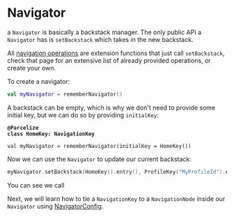 # Navigator

a `Navigator` is basically a backstack manager. The only public API a `Navigator` has is `setBackstack` which takes in the new backstack.

All [navigation operations](navigation-operations.md) are extension functions that just call `setBackstack`, check that page for an extensive list of already provided operations, or create your own.

To create a navigator:

```kotlin
val myNavigator = rememberNavigator()
```

A backstack can be empty, which is why we don't need to provide some initial key, but we can do so by providing `initialKey`:

<pre class="language-kotlin"><code class="lang-kotlin"><strong>@Parcelize
</strong><strong>class HomeKey: NavigationKey
</strong>
val myNavigator = rememberNavigator(initialKey = HomeKey())
</code></pre>

Now we can use the `Navigator` to update our current backstack:

```kotlin
myNavigator.setBackstack(HomeKey().entry(), ProfileKey("MyProfileId").entry())
```

You can see we call&#x20;

Next, we will learn how to tie a `NavigationKey` to a `NavigationNode` inside our `Navigator` using [NavigatorConfig](../../navigator-config.md).
